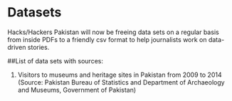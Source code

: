 # Datasets

Hacks/Hackers Pakistan will now be freeing data sets on a regular basis from inside PDFs to a friendly csv format to help journalists work on data-driven stories.

##List of data sets with sources:

1. Visitors to museums and heritage sites in Pakistan from 2009 to 2014 (Source: Pakistan Bureau of Statistics and Department of Archaeology and Museums, Government of Pakistan)
